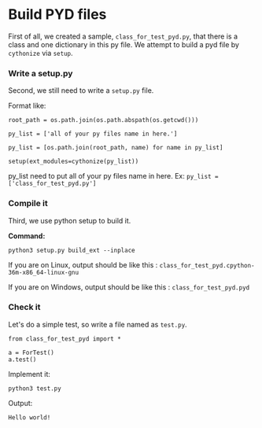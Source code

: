 # Build PYD files

First of all, we created a sample, `class_for_test_pyd.py`, that there is a class and one dictionary in this py file.
We attempt to build a pyd file by `cythonize` via `setup`.

### Write a setup.py
Second, we still need to write a `setup.py` file. 

Format like: 

```
root_path = os.path.join(os.path.abspath(os.getcwd()))

py_list = ['all of your py files name in here.']

py_list = [os.path.join(root_path, name) for name in py_list]

setup(ext_modules=cythonize(py_list))
```

py_list need to put all of your py files name in here. Ex: `py_list = ['class_for_test_pyd.py']`

### Compile it

Third, we use python setup to build it.

**Command:**
```
python3 setup.py build_ext --inplace 
```

If you are on Linux, output should be like this :
`class_for_test_pyd.cpython-36m-x86_64-linux-gnu`

If you are on Windows, output should be like this :
`class_for_test_pyd.pyd`

### Check it

Let's do a simple test, so write a file named as `test.py`.

```
from class_for_test_pyd import *

a = ForTest()
a.test()
```

Implement it:

```
python3 test.py
```

Output:
```
Hello world!
```